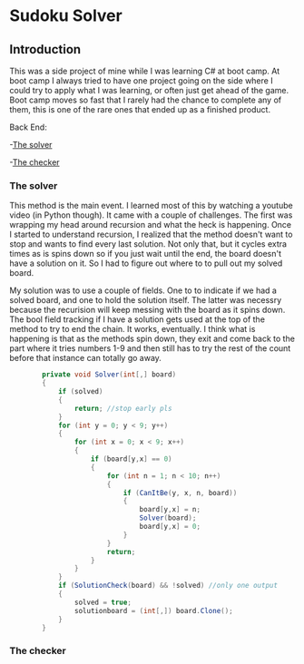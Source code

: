 # Sudoku Solver


## Introduction

This was a side project of mine while I was learning C# at boot camp. At boot camp I always tried to have one project going on the side where I could try to apply what I was learning, or often just get ahead of the game. Boot camp moves so fast that I rarely had the chance to complete any of them, this is one of the rare ones that ended up as a finished product.

Back End:

-[The solver](https://github.com/mcleeder/CodeSamples/blob/main/README.md#the-solver)

-[The checker](https://github.com/mcleeder/CodeSamples/blob/main/README.md#admin-overlay)



### The solver

This method is the main event. I learned most of this by watching a youtube video (in Python though). It came with a couple of challenges. The first was wrapping my head around recursion and what the heck is happening. Once I started to understand recursion, I realized that the method doesn't want to stop and wants to find every last solution. Not only that, but it cycles extra times as is spins down so if you just wait until the end, the board doesn't have a solution on it. So I had to figure out where to to pull out my solved board.

My solution was to use a couple of fields. One to to indicate if we had a solved board, and one to hold the solution itself. The latter was necessry because the recurision will keep messing with the board as it spins down. The bool field tracking if I have a solution gets used at the top of the method to try to end the chain. It works, eventually. I think what is happening is that as the methods spin down, they exit and come back to the part where it tries numbers 1-9 and then still has to try the rest of the count before that instance can totally go away.


```c#
        private void Solver(int[,] board)
        {
            if (solved)
            {
                return; //stop early pls
            }
            for (int y = 0; y < 9; y++)
            {
                for (int x = 0; x < 9; x++)
                {
                    if (board[y,x] == 0)
                    {
                        for (int n = 1; n < 10; n++)
                        {
                            if (CanItBe(y, x, n, board))
                            {
                                board[y,x] = n;
                                Solver(board);
                                board[y,x] = 0;
                            }
                        }
                        return;
                    }
                }
            }
            if (SolutionCheck(board) && !solved) //only one output
            {
                solved = true;
                solutionboard = (int[,]) board.Clone();
            }
        }
```


### The checker

